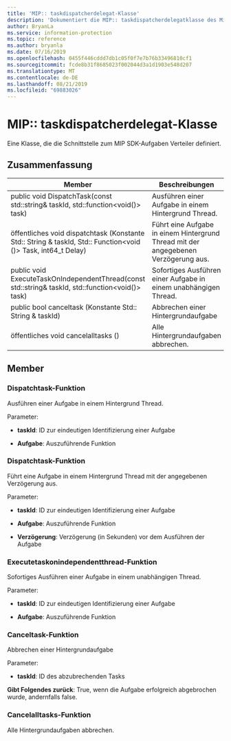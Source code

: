 ```yaml
---
title: 'MIP:: taskdispatcherdelegat-Klasse'
description: 'Dokumentiert die MIP:: taskdispatcherdelegatklasse des Microsoft Information Protection (MIP) SDK.'
author: BryanLa
ms.service: information-protection
ms.topic: reference
ms.author: bryanla
ms.date: 07/16/2019
ms.openlocfilehash: 0455f446cddd7db1c05f0f7e7b76b33496810cf1
ms.sourcegitcommit: fcde8b31f8685023f002044d3a1d1903e548d207
ms.translationtype: MT
ms.contentlocale: de-DE
ms.lasthandoff: 08/21/2019
ms.locfileid: "69883026"
---
```

# <a name="class-miptaskdispatcherdelegate"></a>MIP:: taskdispatcherdelegat-Klasse 
Eine Klasse, die die Schnittstelle zum MIP SDK-Aufgaben Verteiler definiert.
  
## <a name="summary"></a>Zusammenfassung
 Member                        | Beschreibungen                                
--------------------------------|---------------------------------------------
public void DispatchTask(const std::string& taskId, std::function\<void()\> task)  |  Ausführen einer Aufgabe in einem Hintergrund Thread.
öffentliches void dispatchtask (Konstante Std:: String & taskId, Std:: Function\<void ()\> Task, int64_t Delay)  |  Führt eine Aufgabe in einem Hintergrund Thread mit der angegebenen Verzögerung aus.
public void ExecuteTaskOnIndependentThread(const std::string& taskId, std::function\<void()\> task)  |  Sofortiges Ausführen einer Aufgabe in einem unabhängigen Thread.
public bool canceltask (Konstante Std:: String & taskId)  |  Abbrechen einer Hintergrundaufgabe
öffentliches void cancelalltasks ()  |  Alle Hintergrundaufgaben abbrechen.
  
## <a name="members"></a>Member
  
### <a name="dispatchtask-function"></a>Dispatchtask-Funktion
Ausführen einer Aufgabe in einem Hintergrund Thread.

Parameter:  
* **taskId**: ID zur eindeutigen Identifizierung einer Aufgabe 


* **Aufgabe**: Auszuführende Funktion


  
### <a name="dispatchtask-function"></a>Dispatchtask-Funktion
Führt eine Aufgabe in einem Hintergrund Thread mit der angegebenen Verzögerung aus.

Parameter:  
* **taskId**: ID zur eindeutigen Identifizierung einer Aufgabe 


* **Aufgabe**: Auszuführende Funktion 


* **Verzögerung**: Verzögerung (in Sekunden) vor dem Ausführen der Aufgabe


  
### <a name="executetaskonindependentthread-function"></a>Executetaskonindependentthread-Funktion
Sofortiges Ausführen einer Aufgabe in einem unabhängigen Thread.

Parameter:  
* **taskId**: ID zur eindeutigen Identifizierung einer Aufgabe 


* **Aufgabe**: Auszuführende Funktion


  
### <a name="canceltask-function"></a>Canceltask-Funktion
Abbrechen einer Hintergrundaufgabe

Parameter:  
* **taskId**: ID des abzubrechenden Tasks



  
**Gibt Folgendes zurück**: True, wenn die Aufgabe erfolgreich abgebrochen wurde, andernfalls false.
  
### <a name="cancelalltasks-function"></a>Cancelalltasks-Funktion
Alle Hintergrundaufgaben abbrechen.